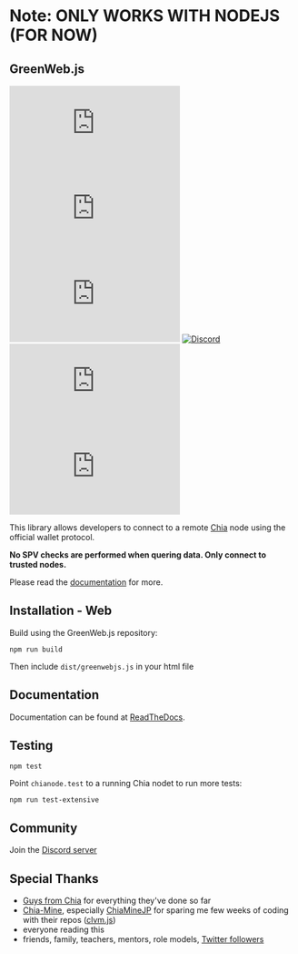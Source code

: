 # Note: ONLY WORKS WITH NODEJS (FOR NOW)

## GreenWeb.js

[![GitHub license](https://badgen.net/github/license/Yakuhito/GreenWeb.js)](https://github.com/Yakuhito/GreenWeb.js/blob/master/LICENSE) [![GitHub commits](https://badgen.net/github/commits/Yakuhito/GreenWeb.js)](https://GitHub.com/Yakuhito/GreenWeb.js/commit/) [![GitHub latest commit](https://badgen.net/github/last-commit/Yakuhito/GreenWeb.js)](https://GitHub.com/Yakuhito/GreenWeb.js/commit/) [![Discord](https://badgen.net/badge/icon/discord?icon=discord&label)](https://discord.gg/yNVNvQyYXn) [![GitHub stars](https://badgen.net/github/stars/Yakuhito/GreenWeb.js)](https://GitHub.com/Yakuhito/GreenWeb.js/stargazers/) [![GitHub watchers](https://badgen.net/github/watchers/Yakuhito/GreenWeb.js)](https://GitHub.com/Yakuhito/GreenWeb.js/watchers/)

This library allows developers to connect to a remote [Chia](https://www.chia.net/) node using the official wallet protocol.

**No SPV checks are performed when quering data. Only connect to trusted nodes.**

Please read the [documentation](https://greenwebjs.readthedocs.io) for more.

## Installation - Web

Build using the GreenWeb.js repository:

```
npm run build
```

Then include `dist/greenwebjs.js` in your html file

## Documentation

Documentation can be found at [ReadTheDocs](https://greenwebjs.readthedocs.io).

## Testing 

```
npm test
```

Point `chianode.test` to a running Chia nodet to run more tests:

```
npm run test-extensive
```

## Community

Join the [Discord server](https://discord.gg/yNVNvQyYXn)

## Special Thanks

* [Guys from Chia](https://www.chia.net/) for everything they've done so far
* [Chia-Mine](https://github.com/Chia-Mine), especially [ChiaMineJP](https://github.com/ChiaMineJP) for sparing me few weeks of coding with their repos ([clvm.js](https://github.com/Chia-Mine/clvm-js))
* everyone reading this
* friends, family, teachers, mentors, role models, [Twitter followers](https://twitter.com/yakuh1t0)